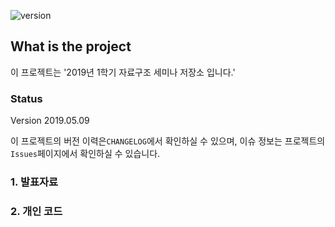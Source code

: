 ![version](https://img.shields.io/badge/version-2019.5.9-yellowgreen.svg)

## What is the project
이 프로젝트는 '2019년 1학기 자료구조 세미나 저장소 입니다.'

### Status

Version 2019.05.09

이 프로젝트의 버전 이력은`CHANGELOG`에서 확인하실 수 있으며, 이슈 정보는 프로젝트의 `Issues`페이지에서 확인하실 수 있습니다.


### 1. 발표자료

### 2. 개인 코드
